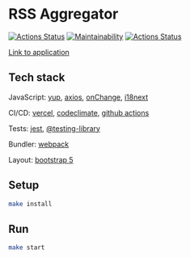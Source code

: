 # RSS Aggregator
[![Actions Status](https://github.com/mikemoreen/frontend-project-lvl3/workflows/hexlet-check/badge.svg)](https://github.com/mikemoreen/frontend-project-lvl3/actions)
[![Maintainability](https://api.codeclimate.com/v1/badges/9d66b6588ac716430d56/maintainability)](https://codeclimate.com/github/mikemoreen/frontend-project-lvl3/maintainability)
[![Actions Status](https://github.com/mikemoreen/frontend-project-lvl3/actions/workflows/main.yml/badge.svg)](https://github.com/mikemoreen/frontend-project-lvl3/actions/workflows/main.yml)

[Link to application](https://rss-reader-2wynnnatg-mikemoreen.vercel.app/)

## Tech stack
JavaScript: [yup](https://github.com/jquense/yup), [axios](https://github.com/axios/axios), [onChange](https://github.com/Qard/onchange), [i18next](https://www.i18next.com/)

CI/CD: [vercel](https://vercel.com/), [codeclimate](https://codeclimate.com/), [github actions](https://github.com/vetneka/frontend-project-lvl3/actions)

Tests: [jest](https://jestjs.io/), [@testing-library](https://testing-library.com/)

Bundler: [webpack](https://webpack.js.org/)

Layout: [bootstrap 5](https://getbootstrap.com/)

## Setup
```sh
make install
```

## Run
```sh
make start
```
